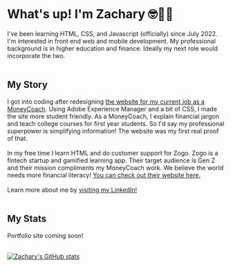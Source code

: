 <h1>What's up! I'm Zachary 🤓👋🏾</h1>
I've been learning HTML, CSS, and Javascript (officially) since July 2022. I'm interested in front end web and mobile development. My professional background is in higher education and finance. Ideally my next role would incorporate the two.
<br>
<br>
<h2>My Story</h2>
I got into coding after redesigning <a href="https://ou.edu/moneycoach">the website for my current job as a MoneyCoach</a>. Using Adobe Experience Manager and a bit of CSS, I made the site more student friendly. As a MoneyCoach, I explain financial jargon and teach college courses for first year students. So I'd say my professional superpower is simplifying information! The website was my first real proof of that.
<br>
<br>In my free time I learn HTML and do customer support for Zogo. Zogo is a fintech startup and gamified learning app. Their target audience is Gen Z and their mission compliments my MoneyCoach work. We believe the world needs more financial literacy! <a href="https://zogo.com"> You can check out their website here.</a>
<br>
<br>
Learn more about me by <a href="https://www.Linkedin.com/in/zacharyjpeter94">visiting my LinkedIn!</a>
<br>
<br>
<h2>My Stats</h2>
Portfolio site coming soon!
<br>
<br>

[![Zachary's GitHub stats](https://github-readme-stats.vercel.app/api?username=zacharyjpeter&show_icons=true)](https://github.com/zacharyjpeter/github-readme-stats)
<!---
Zacharyjpeter/Zacharyjpeter is a ✨ special ✨ repository because its `README.md` (this file) appears on your GitHub profile.
You can click the Preview link to take a look at your changes.
--->
